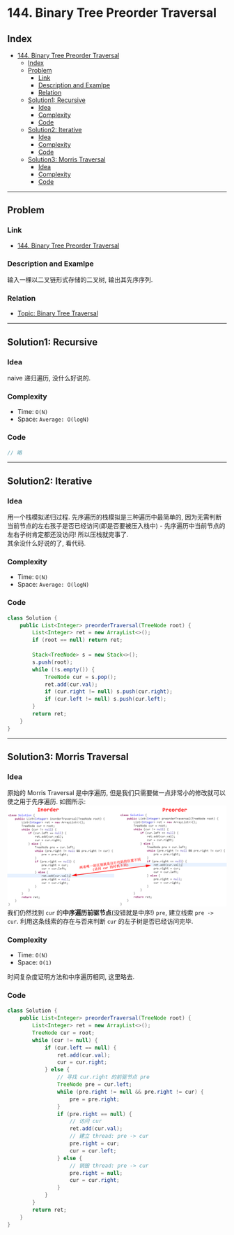 # 144. Binary Tree Preorder Traversal

## Index

- [144. Binary Tree Preorder Traversal](#144-binary-tree-preorder-traversal)
  - [Index](#index)
  - [Problem](#problem)
    - [Link](#link)
    - [Description and Examlpe](#description-and-examlpe)
    - [Relation](#relation)
  - [Solution1: Recursive](#solution1-recursive)
    - [Idea](#idea)
    - [Complexity](#complexity)
    - [Code](#code)
  - [Solution2: Iterative](#solution2-iterative)
    - [Idea](#idea-1)
    - [Complexity](#complexity-1)
    - [Code](#code-1)
  - [Solution3: Morris Traversal](#solution3-morris-traversal)
    - [Idea](#idea-2)
    - [Complexity](#complexity-2)
    - [Code](#code-2)

----

## Problem

### Link

- [144. Binary Tree Preorder Traversal][1]

### Description and Examlpe

输入一棵以二叉链形式存储的二叉树, 输出其先序序列.

### Relation

- [Topic: Binary Tree Traversal][2]

----

## Solution1: Recursive

### Idea

naive 递归遍历, 没什么好说的.

### Complexity

- Time: `O(N)`
- Space: `Average: O(logN)`

### Code

```java
// 略
```

----

## Solution2: Iterative

### Idea

用一个栈模拟递归过程. 先序遍历的栈模拟是三种遍历中最简单的, 因为无需判断当前节点的左右孩子是否已经访问(即是否要被压入栈中) - 先序遍历中当前节点的左右子树肯定都还没访问! 所以压栈就完事了.  
其余没什么好说的了, 看代码.

### Complexity

- Time: `O(N)`
- Space: `Average: O(logN)`

### Code

```java
class Solution {
    public List<Integer> preorderTraversal(TreeNode root) {
        List<Integer> ret = new ArrayList<>();
        if (root == null) return ret;

        Stack<TreeNode> s = new Stack<>();
        s.push(root);
        while (!s.empty()) {
            TreeNode cur = s.pop();
            ret.add(cur.val);
            if (cur.right != null) s.push(cur.right);
            if (cur.left != null) s.push(cur.left);
        }
        return ret;
    }
}
```

----

## Solution3: Morris Traversal

### Idea

原始的 Morris Traversal 是中序遍历, 但是我们只需要做一点非常小的修改就可以使之用于先序遍历. 如图所示:  
![144.figure1.png][3]  
我们仍然找到 `cur` 的**中序遍历前驱节点**(没错就是中序!) `pre`, 建立线索 `pre -> cur`. 利用这条线索的存在与否来判断 `cur` 的左子树是否已经访问完毕.

### Complexity

- Time: `O(N)`
- Space: `O(1)`

时间复杂度证明方法和中序遍历相同, 这里略去.

### Code

```java
class Solution {
    public List<Integer> preorderTraversal(TreeNode root) {
        List<Integer> ret = new ArrayList<>();
        TreeNode cur = root;
        while (cur != null) {
            if (cur.left == null) {
                ret.add(cur.val);
                cur = cur.right;
            } else {
                // 寻找 cur.right 的前驱节点 pre
                TreeNode pre = cur.left;
                while (pre.right != null && pre.right != cur) {
                    pre = pre.right;
                }
                if (pre.right == null) {
                    // 访问 cur
                    ret.add(cur.val);
                    // 建立 thread: pre -> cur
                    pre.right = cur;
                    cur = cur.left;
                } else {
                    // 销毁 thread: pre -> cur
                    pre.right = null;
                    cur = cur.right;
                }
            }
        }
        return ret;
    }
}
```

[1]: https://leetcode.com/problems/binary-tree-preorder-traversal/
[2]: ../topics/binary-tree-traversal.md
[3]: ./images/144.figure1.png

